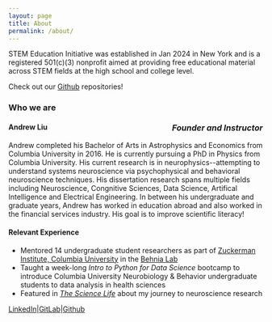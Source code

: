 ```yaml
---
layout: page
title: About
permalink: /about/
---
```

STEM Education Initiative was established in Jan 2024 in New York and is a registered 501(c)(3) nonprofit aimed at providing free educational material across STEM fields at the high school and college level. 

Check out our [Github](https://github.com/stem-edu) repositories!

### **Who we are**

<h4> Andrew Liu <span style="float:right;font-size:12.0pt;"> <em> Founder and Instructor </em></span> </h4>

Andrew completed his Bachelor of Arts in Astrophysics and Economics from Columbia University in 2016. He is currently pursuing a PhD in Physics from Columbia University. His current research is in neurophysics--attempting to understand systems neuroscience via psychophysical and behavioral neuroscience techniques. His dissertation research spans multiple fields including Neuroscience, Congnitive Sciences, Data Science, Artifical Intelligence and Electrical Engineering. In between his undergraduate and graduate years, Andrew has worked in education abroad and also worked in the financial services industry. His goal is to improve scientific literacy!

#### Relevant Experience
- Mentored 14 undergraduate student researchers as part of [Zuckerman Institute, Columbia University](https://zuckermaninstitute.columbia.edu/) in the [Behnia Lab](https://www.behnialab.neuroscience.columbia.edu/)
- Taught a week-long *Intro to Python for Data Science* bootcamp to introduce Columbia University Neurobiology & Behavior undergraduate students to data analysis in health sciences
- Featured in [*The Science Life*](https://zuckermaninstitute.columbia.edu/science-life-andrew-po-fung-liu) about my journey to neuroscience research

[LinkedIn](https://www.linkedin.com/in/andrew-liu)|[GitLab](https://gitlab.com/apliu94)|[Github](https://github.com/apliu94)
